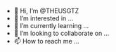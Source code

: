 - 👋 Hi, I’m @THEUSGTZ
- 👀 I’m interested in ...
- 🌱 I’m currently learning ...
- 💞️ I’m looking to collaborate on ...
- 📫 How to reach me ...

<!---
THEUSGTZ/THEUSGTZ is a ✨ special ✨ repository because its `README.md` (this file) appears on your GitHub profile.
You can click the Preview link to take a look at your changes.
--->
